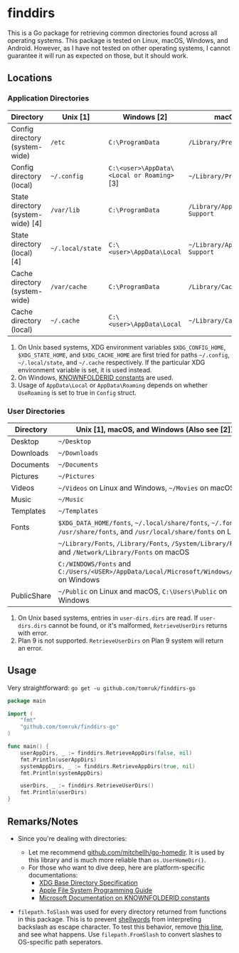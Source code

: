 # finddirs

This is a Go package for retrieving common directories found across all operating systems. This package is tested on Linux, macOS, Windows, and Android. However, as I have not tested on other operating systems, I cannot guarantee it will run as expected on those, but it should work.  

## Locations

### Application Directories

| Directory                         | Unix [1]         | Windows [2]                                | macOS                           | Plan 9        |
| --------------------------------- | ---------------- | ------------------------------------------ | ------------------------------- | ------------- |
| Config directory (system-wide)    | `/etc`           | `C:\ProgramData`                           | `/Library/Preferences`          | `/lib`        |
| Config directory (local)          | `~/.config`      | `C:\<user>\AppData\<Local or Roaming>` [3] | `~/Library/Preferences`         | `~/lib`       |
| State directory (system-wide) [4] | `/var/lib`       | `C:\ProgramData`                           | `/Library/Application Support`  | `/lib`        |
| State directory (local) [4]       | `~/.local/state` | `C:\<user>\AppData\Local`                  | `~/Library/Application Support` | `~/lib`       |
| Cache directory (system-wide)     | `/var/cache`     | `C:\ProgramData`                           | `/Library/Caches`               | `/lib/cache`  |
| Cache directory (local)           | `~/.cache`       | `C:\<user>\AppData\Local`                  | `~/Library/Caches`              | `~/lib/cache` |

1. On Unix based systems, XDG environment variables `$XDG_CONFIG_HOME`, `$XDG_STATE_HOME`, and `$XDG_CACHE_HOME` are first tried for paths `~/.config`, `~/.local/state`, and `~/.cache` respectively. If the particular XDG environment variable is set, it is used instead.
2. On Windows, [KNOWNFOLDERID constants](https://learn.microsoft.com/en-us/windows/win32/shell/knownfolderid) are used.
3. Usage of `AppData\Local` or `AppData\Roaming` depends on whether `UseRoaming` is set to true in `Config` struct.

### User Directories

| Directory   | Unix [1], macOS, and Windows (Also see [2])                                                                           |
| ----------- | --------------------------------------------------------------------------------------------------------------------- |
| Desktop     | `~/Desktop`                                                                                                           |
| Downloads   | `~/Downloads`                                                                                                         |
| Documents   | `~/Documents`                                                                                                         |
| Pictures    | `~/Pictures`                                                                                                          |
| Videos      | `~/Videos` on Linux and Windows, `~/Movies` on macOS                                                                  |
| Music       | `~/Music`                                                                                                             |
| Templates   | `~/Templates`                                                                                                         |
| Fonts       | `$XDG_DATA_HOME/fonts`, `~/.local/share/fonts`, `~/.fonts`, `/usr/share/fonts`, and `/usr/local/share/fonts` on Linux |
|             | `~/Library/Fonts`, `/Library/Fonts`, `/System/Library/Fonts`, and `/Network/Library/Fonts` on macOS                   |
|             | `C:/WINDOWS/Fonts` and `C:/Users/<USER>/AppData/Local/Microsoft/Windows/Fonts` on Windows                             |
| PublicShare | `~/Public` on Linux and macOS, `C:\Users\Public` on Windows                                                           |

1. On Unix based systems, entries in `user-dirs.dirs` are read. If `user-dirs.dirs` cannot be found, or it's malformed, `RetrieveUserDirs` returns with error.
2. Plan 9 is not supported. `RetrieveUserDirs` on Plan 9 system will return an error.

## Usage

Very straightforward: `go get -u github.com/tomruk/finddirs-go`

```go
package main

import (
	"fmt"
	"github.com/tomruk/finddirs-go"
)

func main() {
	userAppDirs, _ := finddirs.RetrieveAppDirs(false, nil)
	fmt.Println(userAppDirs)
	systemAppDirs, _ := finddirs.RetrieveAppDirs(true, nil)
	fmt.Println(systemAppDirs)

	userDirs, _ := finddirs.RetrieveUserDirs()
	fmt.Println(userDirs)
}
```

## Remarks/Notes

- Since you're dealing with directories:
  - Let me recommend [github.com/mitchellh/go-homedir](https://github.com/mitchellh/go-homedir). It is used by this library and is much more reliable than `os.UserHomeDir()`.
  - For those who want to dive deep, here are platform-specific documentations:
    - [XDG Base Directory Specification](https://specifications.freedesktop.org/basedir-spec/latest/ar01s03.html)
    - [Apple File System Programming Guide](https://developer.apple.com/library/archive/documentation/FileManagement/Conceptual/FileSystemProgrammingGuide/FileSystemOverview/FileSystemOverview.html)
    - [Microsoft Documentation on KNOWNFOLDERID constants](https://learn.microsoft.com/en-us/windows/win32/shell/knownfolderid)

- `filepath.ToSlash` was used for every directory returned from functions in this package. This is to prevent [shellwords](https://github.com/mattn/go-shellwords) from interpreting backslash as escape character. To test this behavior, remove [this line](https://github.com/tomruk/kopyaship/blob/460b68628d589c27f7e740f1368c79a8f57a2642/backup/backup_test.go#L164), and see what happens. Use `filepath.FromSlash` to convert slashes to OS-specific path seperators.
